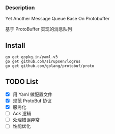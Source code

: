 ###  Description

Yet Another Message Queue Base On Protobuffer

基于 ProtoBuffer 实现的消息队列

## Install

```
go get gopkg.in/yaml.v3
go get github.com/sirupsen/logrus
go get github.com/golang/protobuf/proto
```

## TODO List

- [x] 用 Yaml 做配置文件
- [x] 规范 ProtoBuf 协议
- [x] 服务化
- [ ] Ack 逻辑
- [ ] 处理错误异常
- [ ] 性能优化
